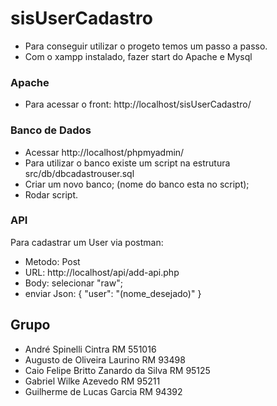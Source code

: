 # sisUserCadastro
- Para conseguir utilizar o progeto temos um passo a passo.
- Com o xampp instalado, fazer start do Apache e Mysql
### Apache

- Para acessar o front: http://localhost/sisUserCadastro/ 

### Banco de Dados

- Acessar http://localhost/phpmyadmin/
- Para utilizar o banco existe um script na estrutura src/db/dbcadastrouser.sql
- Criar um novo banco; (nome do banco esta no script);
- Rodar script.

### API

Para cadastrar um User via postman:
- Metodo: Post
- URL: http://localhost/api/add-api.php
- Body: selecionar "raw";
- enviar Json:
{
    "user": "(nome_desejado)"
}


## Grupo

- André Spinelli Cintra RM 551016
- Augusto de Oliveira Laurino RM 93498
- Caio Felipe Britto Zanardo da Silva RM 95125
- Gabriel Wilke Azevedo RM 95211
- Guilherme de Lucas Garcia RM 94392
